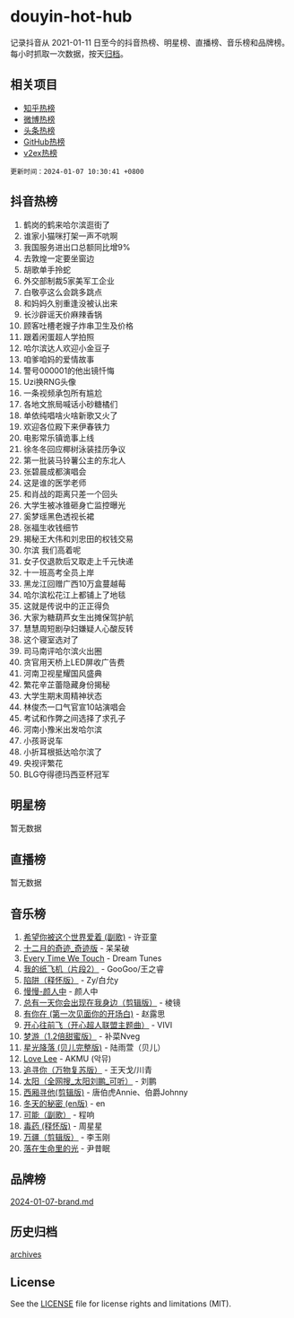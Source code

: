 # douyin-hot-hub

记录抖音从 2021-01-11 日至今的抖音热榜、明星榜、直播榜、音乐榜和品牌榜。每小时抓取一次数据，按天[归档](archives)。

## 相关项目

- [知乎热榜](https://github.com/lonnyzhang423/zhihu-hot-hub)
- [微博热榜](https://github.com/lonnyzhang423/weibo-hot-hub)
- [头条热榜](https://github.com/lonnyzhang423/toutiao-hot-hub)
- [GitHub热榜](https://github.com/lonnyzhang423/github-hot-hub)
- [v2ex热榜](https://github.com/lonnyzhang423/v2ex-hot-hub)


`更新时间：2024-01-07 10:30:41 +0800`

## 抖音热榜

1. 鹤岗的鹤来哈尔滨逛街了
1. 谁家小猫咪打架一声不吭啊
1. 我国服务进出口总额同比增9%
1. 去敦煌一定要坐窗边
1. 胡歌单手拎蛇
1. 外交部制裁5家美军工企业
1. 白敬亭这么会跳多跳点
1. 和妈妈久别重逢没被认出来
1. 长沙辟谣天价麻辣香锅
1. 顾客吐槽老嫂子炸串卫生及价格
1. 跟着闲蛋超人学拍照
1. 哈尔滨达人欢迎小金豆子
1. 咱爹咱妈的爱情故事
1. 警号000001的他出镜忏悔
1. Uzi换RNG头像
1. 一条视频承包所有尴尬
1. 各地文旅局喊话小砂糖橘们
1. 单依纯唱啥火啥新歌又火了
1. 欢迎各位殿下来伊春铁力
1. 电影常乐镇诡事上线
1. 徐冬冬回应椰树泳装挂历争议
1. 第一批装马铃薯公主的东北人
1. 张碧晨成都演唱会
1. 这是谁的医学老师
1. 和肖战的距离只差一个回头
1. 大学生被冰锥砸身亡监控曝光
1. 奚梦瑶黑色透视长裙
1. 张福生收钱细节
1. 揭秘王大伟和刘忠田的权钱交易
1. 尔滨 我们高着呢
1. 女子仅退款后又取走上千元快递
1. 十一班高考全员上岸
1. 黑龙江回赠广西10万盒蔓越莓
1. 哈尔滨松花江上都铺上了地毯
1. 这就是传说中的正正得负
1. 大家为糖葫芦女生出摊保驾护航
1. 慧慧周短剧孕妇嫌疑人心酸反转
1. 这个寝室选对了
1. 司马南评哈尔滨火出圈
1. 贪官用天桥上LED屏收广告费
1. 河南卫视星耀国风盛典
1. 繁花辛芷蕾隐藏身份揭秘
1. 大学生期末周精神状态
1. 林俊杰一口气官宣10站演唱会
1. 考试和作弊之间选择了求孔子
1. 河南小豫米出发哈尔滨
1. 小孩哥说车
1. 小折耳根抵达哈尔滨了
1. 央视评繁花
1. BLG夺得德玛西亚杯冠军

## 明星榜

暂无数据

## 直播榜

暂无数据

## 音乐榜

1. [希望你被这个世界爱着 (副歌)](https://sf86-cdn-tos.douyinstatic.com/obj/tos-cn-ve-2774/oUHCmWQfZlE3QQBKBeD8rCFLpJzPgCpImhsxMt) - 许亚童
1. [十二月的奇迹_奇迹版](https://sf6-cdn-tos.douyinstatic.com/obj/tos-cn-ve-2774/oMslvA9FBzGMGHnyUuoiiUjtIAXfMz6tzwByW8) - 呆呆破
1. [Every Time We Touch](https://sf3-cdn-tos.douyinstatic.com/obj/tos-cn-ve-2774/ogN6lUKQeBBfEVhIOMikG1CcJjugxk1tztZyhP) - Dream Tunes
1. [我的纸飞机（片段2）](https://sf86-cdn-tos.douyinstatic.com/obj/tos-cn-ve-2774/oM2ZrKcg2CD5AeRB2gkeXOFB1IxAGJdZPazYHf) - GooGoo/王之睿
1. [陷阱（释怀版）](https://sf3-cdn-tos.douyinstatic.com/obj/tos-cn-ve-2774/oE8C21LeZrzKLDFfQYgMzx4GAIHageG5IzayY7) - Zy/白允y
1. [慢慢-颜人中](https://sf86-cdn-tos.douyinstatic.com/obj/tos-cn-ve-2774/ocjHNfBXdBxQNC8ZGAeoLMFTUgtBg8bkExunDC) - 颜人中
1. [总有一天你会出现在我身边（剪辑版）](https://sf6-cdn-tos.douyinstatic.com/obj/tos-cn-ve-2774/oMLsHwhWW7CYoAhoWB9EXUQIzNBsfAJxpAoxCU) - 棱镜
1. [有你在 (第一次见面你的开场白)](https://sf86-cdn-tos.douyinstatic.com/obj/tos-cn-ve-2774/oAthrQ3ClJBfI57uBoFEgNDYtNCZ0TSYQQfxQ0) - 赵露思
1. [开心往前飞（开心超人联盟主题曲）](https://sf3-cdn-tos.douyinstatic.com/obj/tos-cn-ve-2774/9d8fb7c82cf1421fb93a9fe925275e0a) - VIVI
1. [梦游（1.2倍甜蜜版）](https://sf3-cdn-tos.douyinstatic.com/obj/tos-cn-ve-2774/o4gyAUm8hwufoEABmwVIiQtHsFuGzAEEWtNMzo) - 补菜Nveg
1. [星光降落 (贝儿完整版)](https://sf86-cdn-tos.douyinstatic.com/obj/tos-cn-ve-2774/okwB9hAwyAtsFFkFBzAX1hOOfQuIoMNs0W2Mwr) - 陆雨萱（贝儿）
1. [Love Lee](https://sf86-cdn-tos.douyinstatic.com/obj/tos-cn-ve-2774/o05GbkJGbCBTdDnMtB0fwOYgkeZp23vrWQDQBS) - AKMU (악뮤)
1. [追寻你（万物复苏版）](https://sf3-cdn-tos.douyinstatic.com/obj/tos-cn-ve-2774/oYeAZJsbjIDit9APmBg8u6uDUQnHmoCf3gbo74) - 王天戈/川青
1. [太阳（全网搜_太阳刘鹏_可听）](https://sf86-cdn-tos.douyinstatic.com/obj/tos-cn-ve-2774/ogWbyIQnlBFImVbeDocRdCIYtBHlbJXgfZMvgz) - 刘鹏
1. [西厢寻他(剪辑版)](https://sf86-cdn-tos.douyinstatic.com/obj/tos-cn-ve-2774/oUsAVfAQKlRNxEv5qxvIB8o5qmIWUcXbzJKJhw) - 唐伯虎Annie、伯爵Johnny
1. [冬天的秘密 (en版)](https://sf86-cdn-tos.douyinstatic.com/obj/tos-cn-ve-2774/okIuMHDdzyf3FjGK4Lphe1vfHcQaPIHAg0Z4CR) - en
1. [可能（副歌）](https://sf86-cdn-tos.douyinstatic.com/obj/tos-cn-ve-2774/cde1731888894259b333569393c2fb51) - 程响
1. [毒药 (释怀版)](https://sf3-cdn-tos.douyinstatic.com/obj/tos-cn-ve-2774/oYILMEAzspdZBIzy4frJNB8ZHPHWAhiwowd4Ad) - 周星星
1. [万疆（剪辑版）](https://sf86-cdn-tos.douyinstatic.com/obj/tos-cn-ve-2774/ooG7oVgFlDTelKCjCsTTobQvbdtj1BBQXnfZd8) - 李玉刚
1. [落在生命里的光](https://sf86-cdn-tos.douyinstatic.com/obj/tos-cn-ve-2774/d9ffa8c090124ea58bb10df9b510c01d) - 尹昔眠

## 品牌榜

[2024-01-07-brand.md](archives/2024-01-07-brand.md)

## 历史归档

[archives](archives)

## License

See the [LICENSE](LICENSE) file for license rights and limitations (MIT).
